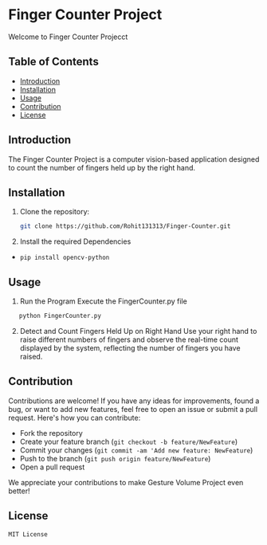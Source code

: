 # Finger Counter Project

Welcome to Finger Counter Projecct

## Table of Contents

- [Introduction](#introduction)
- [Installation](#installation)
- [Usage](#usage)
- [Contribution](#contribution)
- [License](#license)

## Introduction

The Finger Counter Project is a computer vision-based application designed to count the number of fingers held up by the right hand. 

## Installation

1. Clone the repository:
   ```bash
   git clone https://github.com/Rohit131313/Finger-Counter.git

2. Install the required Dependencies
- `pip install opencv-python`

## Usage
1. Run the Program
Execute the FingerCounter.py file
```python
   python FingerCounter.py
```
2. Detect and Count Fingers Held Up on Right Hand
Use your right hand to raise different numbers of fingers and observe the real-time count displayed by the system, reflecting the number of fingers you have raised.

## Contribution
Contributions are welcome! If you have any ideas for improvements, found a bug, or want to add new features, feel free to open an issue or submit a pull request. Here's how you can contribute:

- Fork the repository
- Create your feature branch (`git checkout -b feature/NewFeature`)
- Commit your changes (`git commit -am 'Add new feature: NewFeature`)
- Push to the branch (`git push origin feature/NewFeature`)
- Open a pull request

We appreciate your contributions to make Gesture Volume Project even better!

## License
`MIT License`